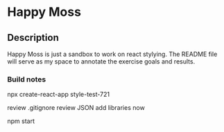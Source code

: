 # Happy Moss

## Description

Happy Moss is just a sandbox to work on react stylying.  The README file will serve as my space to annotate the exercise goals and results.



### Build notes
npx create-react-app style-test-721

review .gitignore
review JSON
add libraries now


npm start